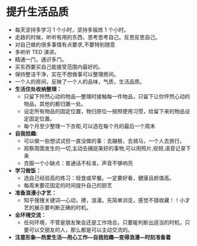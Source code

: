 # 提升生活品质

- 每天坚持多学习 1 个小时，坚持多锻炼 1 个小时。
- 走路的时候，听听有用的东西，思考思考自己。反思反思自己。
- 对自己做的很多事情有点要求,不要特别随意
- 多听听 TED 演讲。
- 精通一门，通识多门。
- 买东西要买自己能接受范围内最好的。
- 保持整洁干净，实在不想做事可以整理房间。
- 一个人的房间，反映了一个人的品味，气质，生活品质。
- **生活住处收纳整理：**
  - 只留下怦然心动的物品—整理时接触每一件物品，只留下让你怦然心动的物品，其他的都归置一处。
  - 设定所有物品的固定位置，物归原位—按照使用习惯，给留下来的物品设定固定位置。
  - 每个月至少整理一下衣柜,可以选在每个月的最后一个周末
- **自我拾趣:**
  - 可以做一些想试试但一直没做的事：去蹦极，去骑马，一个人去旅行。
  - 观察周围发生的一切,主动去捕捉美好的事物,可以用照片,视频,语音记录下来
  - 克服一个小缺点：普通话不标准，声音不够响亮
- **学习做饭：**
  - 选自己经验高的练习：轻食或早餐。一定要好看，健康且颜值高。
  - 每周末要花固定的时间提升自己的厨艺
- **准备浪漫小才艺：**
  - 知乎搜搜关键词—心动，撩，浪漫。先简单浏览，感觉不错收藏！！小才艺的展示要判断正确的时机。
- **全环境交流：**
  - 任何环境，不管是朋友聚会还是工作场合。只要能判断出适当的时机，只要可以交朋友的人，那么都是可以主动交流的。
- **注意形象—热爱生活—用心工作—自我拾趣—变得浪漫—时刻准备着**
